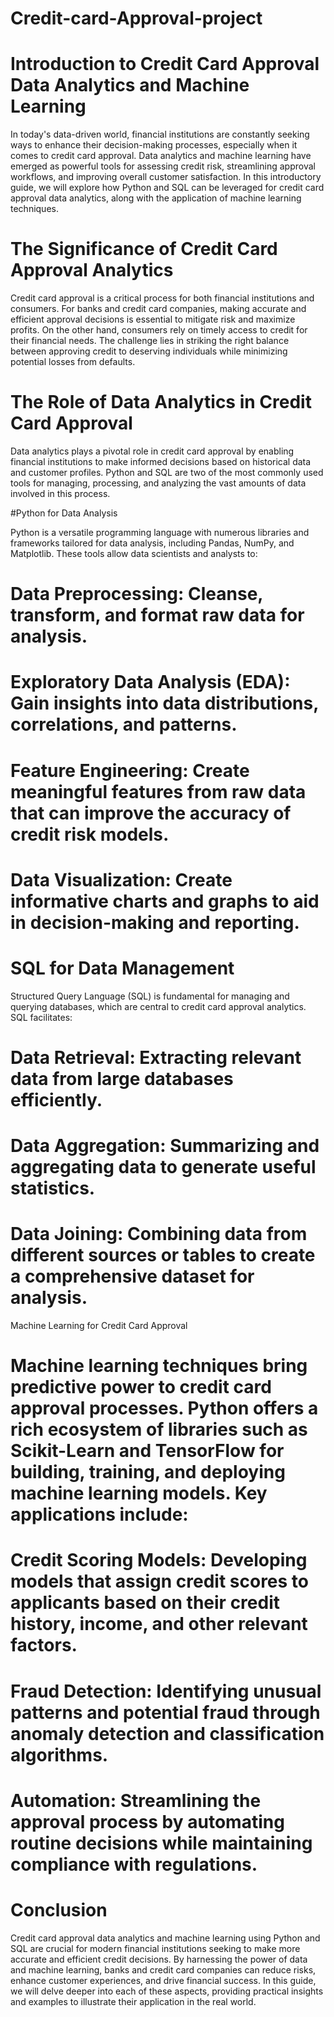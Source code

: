 # Credit-card-Approval-project 
# Introduction to Credit Card Approval Data Analytics and Machine Learning

In today's data-driven world, financial institutions are constantly seeking ways to enhance their decision-making processes, especially when it comes to credit card approval. Data analytics and machine learning have emerged as powerful tools for assessing credit risk, streamlining approval workflows, and improving overall customer satisfaction. In this introductory guide, we will explore how Python and SQL can be leveraged for credit card approval data analytics, along with the application of machine learning techniques.

# The Significance of Credit Card Approval Analytics

Credit card approval is a critical process for both financial institutions and consumers. For banks and credit card companies, making accurate and efficient approval decisions is essential to mitigate risk and maximize profits. On the other hand, consumers rely on timely access to credit for their financial needs. The challenge lies in striking the right balance between approving credit to deserving individuals while minimizing potential losses from defaults.

# The Role of Data Analytics in Credit Card Approval

Data analytics plays a pivotal role in credit card approval by enabling financial institutions to make informed decisions based on historical data and customer profiles. Python and SQL are two of the most commonly used tools for managing, processing, and analyzing the vast amounts of data involved in this process.

#Python for Data Analysis

Python is a versatile programming language with numerous libraries and frameworks tailored for data analysis, including Pandas, NumPy, and Matplotlib. These tools allow data scientists and analysts to:

# Data Preprocessing: Cleanse, transform, and format raw data for analysis.
# Exploratory Data Analysis (EDA): Gain insights into data distributions, correlations, and patterns.
# Feature Engineering: Create meaningful features from raw data that can improve the accuracy of credit risk models.
# Data Visualization: Create informative charts and graphs to aid in decision-making and reporting.
# SQL for Data Management

Structured Query Language (SQL) is fundamental for managing and querying databases, which are central to credit card approval analytics. SQL facilitates:

# Data Retrieval: Extracting relevant data from large databases efficiently.
# Data Aggregation: Summarizing and aggregating data to generate useful statistics.
# Data Joining: Combining data from different sources or tables to create a comprehensive dataset for analysis.
Machine Learning for Credit Card Approval

# Machine learning techniques bring predictive power to credit card approval processes. Python offers a rich ecosystem of libraries such as Scikit-Learn and TensorFlow for building, training, and deploying machine learning models. Key applications include:

# Credit Scoring Models: Developing models that assign credit scores to applicants based on their credit history, income, and other relevant factors.
# Fraud Detection: Identifying unusual patterns and potential fraud through anomaly detection and classification algorithms.
# Automation: Streamlining the approval process by automating routine decisions while maintaining compliance with regulations.
# Conclusion

Credit card approval data analytics and machine learning using Python and SQL are crucial for modern financial institutions seeking to make more accurate and efficient credit decisions. By harnessing the power of data and machine learning, banks and credit card companies can reduce risks, enhance customer experiences, and drive financial success. In this guide, we will delve deeper into each of these aspects, providing practical insights and examples to illustrate their application in the real world.




